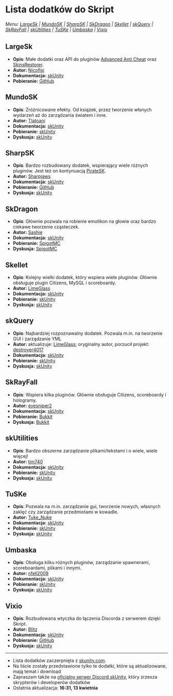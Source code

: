 # Lista dodatków do Skript
###### Menu: [LargeSk](https://github.com/xNorbig/Skript/blob/master/Addons.md/#largesk) | [MundoSK](https://github.com/xNorbig/Skript/blob/master/Addons.md/#mundosk) | [SharpSK](https://github.com/xNorbig/Skript/blob/master/Addons.md/#sharpsk) | [SkDragon](https://github.com/xNorbig/Skript/blob/master/Addons.md/#skdragon) | [Skellet](https://github.com/xNorbig/Skript/blob/master/Addons.md/#skellet) | [skQuery](https://github.com/xNorbig/Skript/blob/master/Addons.md/#skquery) | [SkRayFall](https://github.com/xNorbig/Skript/blob/master/Addons.md/#skrayfall) | [skUtilities](https://github.com/xNorbig/Skript/blob/master/Addons.md/#skutilities) | [TuSKe](https://github.com/xNorbig/Skript/blob/master/Addons.md/#tuske) | [Umbaska](https://github.com/xNorbig/Skript/blob/master/Addons.md/#umbaska) | [Vixio](https://github.com/xNorbig/Skript/blob/master/Addons.md/#vixio)

## LargeSk
* **Opis**: Małe dodatki oraz API do pluginów [Advanced Anti Cheat](https://www.spigotmc.org/resources/aac-advanced-anti-cheat-hack-kill-aura-blocker.6442/) oraz [SkinsRestorer](https://www.spigotmc.org/resources/skinsrestorer.2124/).
* **Autor:** [Nicofisi](https://forums.skunity.com/members/nicofisi.225/)
* **Dokumentacja:** [skUnity](https://skunity.com/LargeSk)
* **Pobieranie:** [GitHub](https://github.com/Nicofisi/LargeSk/releases)
## MundoSK
* **Opis**: Zróżnicowane efekty. Od książek, przez tworzenie włsnych wydarzeń aż do zarządzania światem i inne.
* **Autor:** [Tlatoani](https://forums.skunity.com/resources/authors/tlatoani.12/)
* **Dokumentacja:** [skUnity](https://skunity.com/MundoSK)
* **Pobieranie:** [skUnity](https://forums.skunity.com/resources/mundosk.69/history)
* **Dyskusja:** [skUnity](https://forums.skunity.com/resources/mundosk.69/)
## SharpSK
* **Opis**: Bardzo rozbudowany dodatek, wspierający wiele różnych pluginów. Jest też on kontynuacją [PirateSK](https://skunity.com/PirateSK).
* **Autor:** [Sharpjaws](https://forums.skunity.com/resources/authors/sharpjaws.108/)
* **Dokumentacja:** [skUnity](https://skunity.com/SharpSK)
* **Pobieranie:** [GitHub](https://github.com/Sharpjaws/SharpSK/releases)
* **Dyskusja:** [skUnity](https://forums.skunity.com/resources/sharpsk.72/)
## SkDragon
* **Opis**: Głównie pozwala na robienie emotikon na głowie oraz bardzo ciekawe tworzenie cząsteczek.
* **Autor:** [Sashie](https://www.spigotmc.org/resources/authors/sashie.218984/)
* **Dokumentacja:** [skUnity](https://skunity.com/SkDragon)
* **Pobieranie:** [SpigotMC](https://www.spigotmc.org/resources/skript-addon-skdragon-v0-13-1-beta-free-emotes-particles-great-eula-perks.24173/history)
* **Dyskusja:** [SpigotMC](https://www.spigotmc.org/resources/skript-addon-skdragon-v0-13-1-beta-free-emotes-particles-great-eula-perks.24173/)
## Skellet
* **Opis**: Kolejny wielki dodatek, który wspiera wiele pluginów. Głównie obsługuje plugin Citizens, MySQL i scoreboardy.
* **Autor:** [LimeGlass](https://forums.skunity.com/resources/authors/limeglass.15/)
* **Dokumentacja:** [skUnity](https://skunity.com/Skellett)
* **Pobieranie:** [skUnity](https://forums.skunity.com/resources/skellett-the-addon-with-a-beast-name.24/history)
* **Dyskusja:** [skUnity](https://forums.skunity.com/resources/skellett-the-addon-with-a-beast-name.24/)
## skQuery
* **Opis**: Najbardziej rozpoznawalny dodatek. Pozwala m.in. na tworzenie GUI i zarządzanie YML
* **Autor:** aktualizuje: [LimeGlass](https://forums.skunity.com/resources/authors/limeglass.15/); oryginalny autor, porzucił projekt: [destroyer4017](https://dev.bukkit.org/members/destroyer4017) 
* **Dokumentacja:** [skUnity](https://skunity.com/SkQuery)
* **Pobieranie:** [skUnity](https://forums.skunity.com/resources/unofficial-skquery-fork-1-11-2.68/history)
* **Dyskusja:** [skUnity](https://forums.skunity.com/resources/unofficial-skquery-fork-1-11-2.68/)
## SkRayFall
* **Opis**: Wspiera kilka pluginów. Głównie obsługuje Citizens, scoreboardy i hologramy.
* **Autor:** [eyesniper2](https://dev.bukkit.org/members/eyesniper2)
* **Dokumentacja:** [skUnity](https://www.skunity.com/SkRayFall)
* **Pobieranie:** [Bukkit](https://dev.bukkit.org/projects/skrayfall/files)
* **Dyskusja:** [Bukkit](https://dev.bukkit.org/projects/skrayfall)
## skUtilities
* **Opis**: Bardzo obszerne zarządzanie plikami/tekstami i o wiele, wiele więcej!
* **Autor:** [tim740](https://forums.skunity.com/resources/authors/tim740.19/)
* **Dokumentacja:** [skUnity](https://www.skunity.com/SkStuff)
* **Pobieranie:** [skUnity](https://forums.skunity.com/resources/skutilities.26/history)
* **Dyskusja:** [skUnity](https://forums.skunity.com/resources/skutilities.26/)
## TuSKe
* **Opis**: Pozwala na m.in. zarządzanie gui, tworzenie nowych, własnych zaklęć czy zarządzanie przedmiotami w kowadle.
* **Autor:** [Tuke_Nuke](https://www.spigotmc.org/resources/authors/tuke_nuke.98407/)
* **Dokumentacja:** [skUnity](https://www.skunity.com/TuSKe)
* **Pobieranie:** [skUnity](https://www.spigotmc.org/resources/tuske.25136/history)
* **Dyskusja:** [skUnity](https://www.spigotmc.org/resources/tuske.25136/)
## Umbaska
* **Opis**: Obsługa kilku różnych pluginów, zarządzanie spawnerami, scoreboardami, plikami i innymi.
* **Autor:** [nfell2009](https://www.spigotmc.org/resources/authors/nfell2009.983/)
* **Dokumentacja:** [skUnity](https://www.skunity.com/Umbaska)
* **Pobieranie:** [skUnity](https://www.spigotmc.org/resources/addon-umbaska.7352/history)
* **Dyskusja:** [skUnity](https://www.spigotmc.org/resources/addon-umbaska.7352/)
## Vixio
* **Opis**: Rozbudowana wtyczka do łączenia Discorda z serwerem dzięki Skript.
* **Autor:** [Blitz](https://forums.skunity.com/resources/authors/blitz.9/)
* **Dokumentacja:** [skUnity](https://www.skunity.com/Vixio)
* **Pobieranie:** [GitHub](https://github.com/iBlitzkriegi/Vixio/releases)
* **Dyskusja:** [skUnity](https://forums.skunity.com/resources/vixio-1-0-8-the-best-discord-addon-on-the-market.19/)
---
* Lista dodatków zaczerpnięta z [skunity.com](https://skunity.com). 
* Na liście zostały przedstawione tylko te dodatki, które są aktualizowane, mają temat i download
* Zapraszam także na [oficjalny serwer Discord skUnity](https://discord.gg/q7UM6vJ), który zrzesza skrypterów i developerów dodatków
* Ostatnia aktualizacja: **16:31, 13 kwietnia**